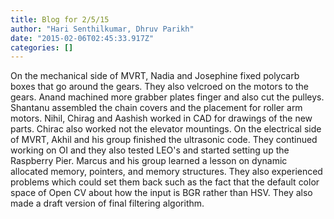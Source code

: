 ```yaml
---
title: Blog for 2/5/15
author: "Hari Senthilkumar, Dhruv Parikh"
date: "2015-02-06T02:45:33.917Z"
categories: []
---
```


On the mechanical side of MVRT, Nadia and Josephine fixed polycarb boxes that go around the gears. They also velcroed on the motors to the gears. Anand machined more grabber plates finger and also cut the pulleys. Shantanu assembled the chain covers and the placement for roller arm motors. Nihil, Chirag and Aashish worked in CAD for drawings of the new parts. Chirac also worked not the elevator mountings. On the electrical side of MVRT, Akhil and his group finished the ultrasonic code. They continued working on OI and they also tested LEO's and started setting up the Raspberry Pier. Marcus and his group learned a lesson on dynamic allocated memory, pointers, and memory structures. They also experienced problems which could set them back such as the fact that the default color space of Open CV about how the input is BGR rather than HSV. They also made a draft version of final filtering algorithm.
